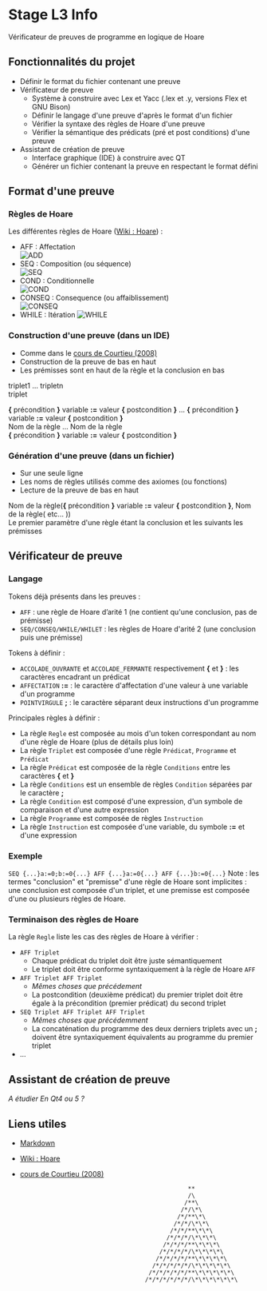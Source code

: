 # Stage L3 Info

Vérificateur de preuves de programme en logique de Hoare

## Fonctionnalités du projet

* Définir le format du fichier contenant une preuve
* Vérificateur de preuve
    * Système à construire avec Lex et Yacc (.lex et .y, versions Flex et GNU Bison)
    * Définir le langage d'une preuve d'après le format d'un fichier
    * Vérifier la syntaxe des règles de Hoare d'une preuve
    * Vérifier la sémantique des prédicats (pré et post conditions) d'une preuve
* Assistant de création de preuve
    * Interface graphique (IDE) à construire avec QT
    * Générer un fichier contenant la preuve en respectant le format défini

## Format d'une preuve

### Règles de Hoare

Les différentes règles de Hoare ([Wiki : Hoare](https://fr.wikipedia.org/wiki/Logique_de_Hoare "Wiki Hoare")) :
* AFF : Affectation  
![ADD](https://upload.wikimedia.org/math/0/b/9/0b9a2415175302dce994af21a9218367.png "ADD")
* SEQ : Composition (ou séquence)  
![SEQ](https://upload.wikimedia.org/math/a/6/f/a6f77b176903b2ee21016352ce1094b7.png "SEQ")
* COND : Conditionnelle  
![COND](https://upload.wikimedia.org/math/e/e/4/ee4f74d64cb71775ea181039c1634ac6.png "COND")
* CONSEQ : Consequence (ou affaiblissement)  
![CONSEQ](https://upload.wikimedia.org/math/e/7/4/e74a5e88893d68a24aa51b4f16f711f8.png "CONSEQ")
* WHILE : Itération
![WHILE](https://upload.wikimedia.org/math/4/7/3/47393cfe477eaf8846db242ee9c818c5.png "WHILE")

### Construction d'une preuve (dans un IDE)

* Comme dans le [cours de Courtieu (2008)](http://cedric.cnam.fr/~courtiep/downloads/hoare.pdf "Outils de preuve et vérification - Courtieu, 2008")
* Construction de la preuve de bas en haut
* Les prémisses sont en haut de la règle et la conclusion en bas

triplet1 ... tripletn  
      triplet

**{** précondition **}** variable **:=** valeur **{** postcondition **}** ... **{** précondition **}** variable **:=** valeur **{** postcondition **}**  
Nom de la règle ... Nom de la règle  
**{** précondition **}** variable **:=** valeur **{** postcondition **}**

### Génération d'une preuve (dans un fichier)

* Sur une seule ligne
* Les noms de règles utilisés comme des axiomes (ou fonctions)
* Lecture de la preuve de bas en haut

Nom de la règle(**{** précondition **}** variable **:=** valeur **{** postcondition **}**, Nom de la règle( etc... ))  
Le premier paramètre d'une règle étant la conclusion et les suivants les prémisses

## Vérificateur de preuve

### Langage

Tokens déjà présents dans les preuves :
* `AFF` : une règle de Hoare d’arité 1 (ne contient qu'une conclusion, pas de prémisse)
* `SEQ/CONSEQ/WHILE/WHILET` : les règles de Hoare d'arité 2 (une conclusion puis une prémisse)

Tokens à définir :
* `ACCOLADE_OUVRANTE` et `ACCOLADE_FERMANTE` respectivement **{** et **}** : les caractères encadrant un prédicat
* `AFFECTATION` **:=** : le caractère d'affectation d'une valeur à une variable d'un programme
* `POINTVIRGULE` **;** : le caractère séparant deux instructions d'un programme

Principales règles à définir :
* La règle `Regle` est composée au mois d'un token correspondant au nom d'une règle de Hoare (plus de détails plus loin)
* La règle `Triplet` est composée d'une règle `Prédicat`, `Programme` et `Prédicat`
* La règle `Prédicat` est composée de la règle `Conditions` entre les caractères **{** et **}**
* La règle `Conditions` est un ensemble de règles `Condition` séparées par le caractère **;**
* La règle `Condition` est composé d'une expression, d'un symbole de comparaison et d'une autre expression
* La règle `Programme` est composée de règles `Instruction`
* La règle `Instruction` est composée d'une variable, du symbole **:=** et d'une expression

### Exemple

`SEQ {...}a:=0;b:=0{...} AFF {...}a:=0{...} AFF {...}b:=0{...}`
Note : les termes "conclusion" et "premisse" d'une règle de Hoare sont implicites : une conclusion est composée d'un triplet, et une premisse est composée d'une ou plusieurs règles de Hoare.

### Terminaison des règles de Hoare

La règle `Regle` liste les cas des règles de Hoare à vérifier :
* `AFF Triplet`
    * Chaque prédicat du triplet doit être juste sémantiquement
    * Le triplet doit être conforme syntaxiquement à la règle de Hoare `AFF`
* `AFF Triplet AFF Triplet`
    * *Mêmes choses que précédement*
    * La postcondition (deuxième prédicat) du premier triplet doit être égale à la précondition (premier prédicat) du second triplet
* `SEQ Triplet AFF Triplet AFF Triplet`
    * *Mêmes choses que précédemment*
    * La concaténation du programme des deux derniers triplets avec un **;** doivent être syntaxiquement équivalents au programme du premier triplet
* *...*

## Assistant de création de preuve

*A étudier*
*En Qt4 ou 5 ?*

## Liens utiles

* [Markdown](https://fr.wikipedia.org/wiki/Markdown "Wiki Markdown")
* [Wiki : Hoare](https://fr.wikipedia.org/wiki/Logique_de_Hoare "Wiki Hoare")
* [cours de Courtieu (2008)](http://cedric.cnam.fr/~courtiep/downloads/hoare.pdf "Outils de preuve et vérification - Courtieu, 2008")




        											 **
        											 /\
        										    /**\
        										   /*/\*\
        										  /*/**\*\
        										 /*/*/\*\*\
        										/*/*/**\*\*\
        									   /*/*/*/\*\*\*\
        									  /*/*/*/**\*\*\*\
        									 /*/*/*/*/\*\*\*\*\
        									/*/*/*/*/**\*\*\*\*\
        								   /*/*/*/*/*/\*\*\*\*\*\
        			      				  /*/*/*/*/*/**\*\*\*\*\*\
        								 /*/*/*/*/*/*/\*\*\*\*\*\*\
